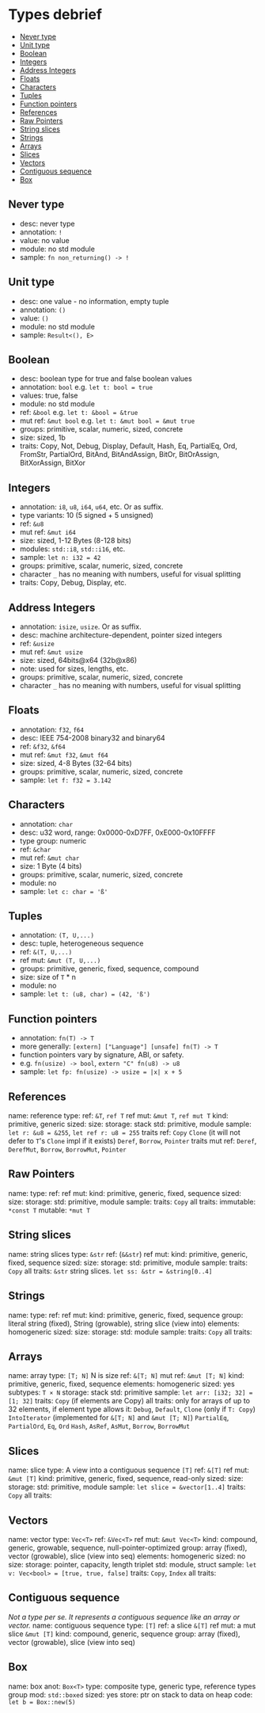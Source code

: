 # Types debrief

<!-- TOC -->

- [Never type](#never-type)
- [Unit type](#unit-type)
- [Boolean](#boolean)
- [Integers](#integers)
- [Address Integers](#address-integers)
- [Floats](#floats)
- [Characters](#characters)
- [Tuples](#tuples)
- [Function pointers](#function-pointers)
- [References](#references)
- [Raw Pointers](#raw-pointers)
- [String slices](#string-slices)
- [Strings](#strings)
- [Arrays](#arrays)
- [Slices](#slices)
- [Vectors](#vectors)
- [Contiguous sequence](#contiguous-sequence)
- [Box](#box)

<!-- /TOC -->


## Never type
- desc: never type
- annotation: `!`
- value: no value
- module: no std module
- sample: `fn non_returning() -> !`

## Unit type
- desc: one value - no information, empty tuple
- annotation: `()`
- value: `()`
- module: no std module
- sample: `Result<(), E>`

## Boolean
- desc: boolean type for true and false boolean values
- annotation: `bool`   e.g. `let t: bool = true`
- values: true, false
- module: no std module
- ref: `&bool`         e.g. `let t: &bool = &true`
- mut ref: `&mut bool` e.g. `let t: &mut bool = &mut true`
- groups: primitive, scalar, numeric, sized, concrete
- size: sized, 1b
- traits: Copy, Not, Debug, Display, Default, Hash, Eq, PartialEq, Ord, FromStr, PartialOrd, BitAnd, BitAndAssign, BitOr, BitOrAssign, BitXorAssign, BitXor

## Integers
- annotation: `i8`, `u8`, `i64`, `u64`, etc. Or as suffix.
- type variants: 10 (5 signed + 5 unsigned)
- ref: `&u8`
- mut ref: `&mut i64`
- size: sized, 1-12 Bytes (8-128 bits)
- modules: `std::i8`, `std::i16`, etc.
- sample: `let n: i32 = 42`
- groups: primitive, scalar, numeric, sized, concrete
- character `_` has no meaning with numbers, useful for visual splitting
- traits: Copy, Debug, Display, etc.

## Address Integers
- annotation: `isize`, `usize`. Or as suffix.
- desc: machine architecture-dependent, pointer sized integers
- ref: `&usize`
- mut ref: `&mut usize`
- size: sized, 64bits@x64 (32b@x86)
- note: used for sizes, lengths, etc.
- groups: primitive, scalar, numeric, sized, concrete
- character `_` has no meaning with numbers, useful for visual splitting

## Floats
- annotation: `f32`, `f64`
- desc: IEEE 754-2008 binary32 and binary64
- ref: `&f32`, `&f64`
- mut ref: `&mut f32`, `&mut f64`
- size: sized, 4-8 Bytes (32-64 bits)
- groups: primitive, scalar, numeric, sized, concrete
- sample: `let f: f32 = 3.142`

## Characters
- annotation: `char`
- desc: u32 word, range: 0x0000-0xD7FF, 0xE000-0x10FFFF
- type group: numeric  
- ref: `&char`
- mut ref: `&mut char`
- size: 1 Byte (4 bits)
- groups: primitive, scalar, numeric, sized, concrete
- module: no
- sample: `let c: char = 'ß'`

## Tuples
- annotation: `(T, U,...)`
- desc: tuple, heterogeneous sequence
- ref: `&(T, U,...)`
- ref mut: `&mut (T, U,...)`
- groups: primitive, generic, fixed, sequence, compound
- size: size of `T` * n
- module: no
- sample: `let t: (u8, char) = (42, 'ß')`

## Function pointers
- annotation: `fn(T) -> T`
- more generally: `[extern] ["Language"] [unsafe] fn(T) -> T`
- function pointers vary by signature, ABI, or safety.
- e.g. `fn(usize) -> bool`, `extern "C" fn(u8) -> u8`
- sample: `let fp: fn(usize) -> usize = |x| x + 5`

## References
  name: reference
  type:
  ref: `&T`, `ref T`
  ref mut: `&mut T`, `ref mut T`
  kind: primitive, generic
  sized: 
  size: 
  storage: stack
  std: primitive, module
  sample: `let r: &u8 = &255`, `let ref r: u8 = 255`
  traits ref: `Copy` `Clone` (it will not defer to `T`'s `Clone` impl if it exists)
  `Deref`, `Borrow`, `Pointer`
  traits mut ref: `Deref`, `DerefMut`, `Borrow`, `BorrowMut`, `Pointer`

## Raw Pointers
  name: 
  type: 
  ref: 
  ref mut: 
  kind: primitive, generic, fixed, sequence
  sized: 
  size: 
  storage: 
  std: primitive, module
  sample: 
  traits: `Copy`
  all traits:
  immutable: `*const T`
  mutable: `*mut T`

## String slices
  name: string slices
  type: `&str`
  ref: (`&&str`)
  ref mut: 
  kind: primitive, generic, fixed, sequence
  sized: 
  size: 
  storage: 
  std: primitive, module
  sample: 
  traits: `Copy`
  all traits:
  `&str` string slices. `let ss: &str = &string[0..4]`

## Strings
  name: 
  type: 
  ref: 
  ref mut: 
  kind: primitive, generic, fixed, sequence
  group: literal string (fixed), String (growable), string slice (view into)
  elements: homogeneric
  sized: 
  size: 
  storage: 
  std: module
  sample: 
  traits: `Copy`
  all traits:

## Arrays
  name: array
  type: `[T; N]` N is size
  ref: `&[T; N]`
  mut ref: `&mut [T; N]`
  kind: primitive, generic, fixed, sequence
  elements: homogeneric
  sized: yes
  subtypes: `T × N`
  storage: stack
  std: primitive
  sample: `let arr: [i32; 32] = [1; 32]`
  traits: `Copy` (if elements are Copy)
  all traits: only for arrays of up to 32 elements, if element type allows it: 
  `Debug`, `Default`, `Clone` (only if `T: Copy`)
  `IntoIterator` (implemented for `&[T; N]` and `&mut [T; N]`)
  `PartialEq`, `PartialOrd`, `Eq`, `Ord`
  `Hash`, `AsRef`, `AsMut`, `Borrow`, `BorrowMut`

## Slices
  name: slice
  type: A view into a contiguous sequence `[T]`
  ref: `&[T]`
  ref mut: `&mut [T]`
  kind: primitive, generic, fixed, sequence, read-only
  sized: 
  size: 
  storage: 
  std: primitive, module 
  sample: `let slice = &vector[1..4]`
  traits: `Copy`
  all traits:

## Vectors
  name: vector
  type: `Vec<T>`
  ref: `&Vec<T>`
  ref mut: `&mut Vec<T>`
  kind: compound, generic, growable, sequence, null-pointer-optimized
  group: array (fixed), vector (growable), slice (view into seq)
  elements: homogeneric
  sized: no
  size: 
  storage: pointer, capacity, length triplet
  std: module, struct
  sample: `let v: Vec<bool> = [true, true, false]`
  traits: `Copy`, `Index`
  all traits:

## Contiguous sequence
  *Not a type per se. It represents a contiguous sequence like an array or vector.*
  name: contiguous sequence
  type: `[T]`
  ref: a slice `&[T]`
  ref mut: a mut slice `&mut [T]`
  kind: compound, generic, sequence
  group: array (fixed), vector (growable), slice (view into seq)

## Box
  name: box
  anot: `Box<T>`
  type: composite type, generic type, reference types group
  mod: `std::boxed`
  sized: yes
  store: ptr on stack to data on heap
  code: `let b = Box::new(5)`
